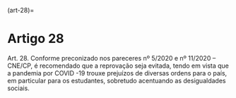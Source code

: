 (art-28)=

# Artigo 28

Art. 28. Conforme preconizado nos pareceres nº 5/2020 e nº 11/2020 – CNE/CP, é recomendado que a reprovação
seja evitada, tendo em vista que a pandemia por COVID -19 trouxe prejuízos de diversas ordens para o país, em
particular para os estudantes, sobretudo acentuando as desigualdades sociais.

